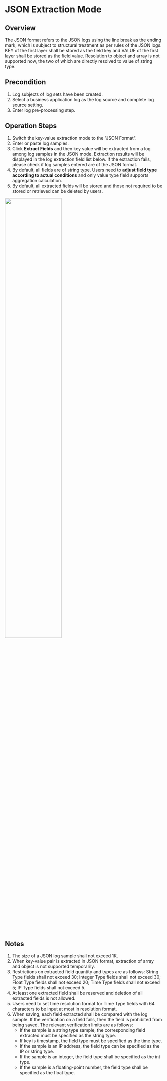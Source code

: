 # JSON Extraction Mode
## Overview
The JSON format refers to the JSON logs using the line break as the ending mark, which is subject to structural treatment as per rules of the JSON logs. KEY of the first layer shall be stored as the field key and VALUE of the first layer shall be stored as the field value. Resolution to object and array is not supported now, the two of which are directly resolved to value of string type.

## Precondition
1. Log subjects of log sets have been created.
2. Select a business application log as the log source and complete log source setting.
3. Enter log pre-processing step.

## Operation Steps
1. Switch the key-value extraction mode to the "JSON Format".
2. Enter or paste log samples.
3. Click **Extract Fields** and then key value will be extracted from a log among log samples in the JSON mode. Extraction results will be displayed in the log extraction field list below. If the extraction fails, please check if log samples entered are of the JSON format.
4. By default, all fields are of string type. Users need to **adjust field type according to actual conditions** and only value type field supports aggregation calculation.
5. By default, all extracted fields will be stored and those not required to be stored or retrieved can be deleted by users.

<img src="https://raw.githubusercontent.com/jdcloudcom/cn/zhangwenjie-only/image/LogService/operationguide/JSON.jpg" width=60% height=60% />

## Notes
1. The size of a JSON log sample shall not exceed 1K.
2. When key-value pair is extracted in JSON format, extraction of array and object is not supported temporarily.
3. Restrictions on extracted field quantity and types are as follows: String Type fields shall not exceed 30; Integer Type fields shall not exceed 30; Float Type fields shall not exceed 20; Time Type fields shall not exceed 5; IP Type fields shall not exceed 5.
4. At least one extracted field shall be reserved and deletion of all extracted fields is not allowed.
5. Users need to set time resolution format for Time Type fields with 64 characters to be input at most in resolution format.
6. When saving, each field extracted shall be compared with the log sample. If the verification on a field fails, then the field is prohibited from being saved. The relevant verification limits are as follows:
   - If the sample is a string type sample, the corresponding field extracted must be specified as the string type.
   - If key is timestamp, the field type must be specified as the time type.
   - If the sample is an IP address, the field type can be specified as the IP or string type.
   - If the sample is an integer, the field type shall be specified as the int type.
   - If the sample is a floating-point number, the field type shall be specified as the float type.
